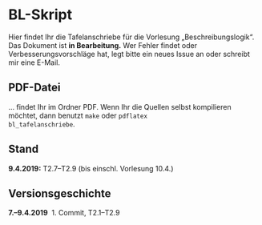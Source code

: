 # BL-Skript
Hier findet Ihr die Tafelanschriebe für die Vorlesung „Beschreibungslogik“. Das Dokument ist **in Bearbeitung.** Wer Fehler findet oder Verbesserungsvorschläge hat, legt bitte ein neues Issue an oder schreibt mir eine E-Mail.

## PDF-Datei

… findet Ihr im Ordner PDF. Wenn Ihr die Quellen selbst kompilieren möchtet, dann benutzt
<code>make</code> oder
<code>pdflatex bl_tafelanschriebe</code>.

## Stand

**9.4.2019:** T2.7–T2.9 (bis einschl. Vorlesung 10.4.)

## Versionsgeschichte

**7.–9.4.2019**&nbsp; 1. Commit, T2.1–T2.9
